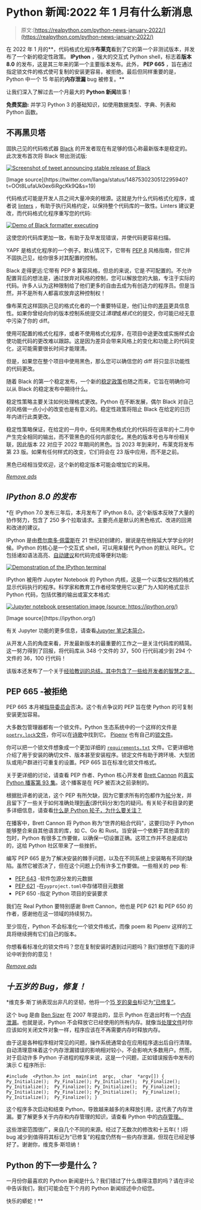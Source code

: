 # Python 新闻:2022 年 1 月有什么新消息

> 原文:[https://realpython.com/python-news-january-2022/](https://realpython.com/python-news-january-2022/)

在 2022 年 1 月的**，代码格式化程序**布莱克**看到了它的第一个非测试版本，并发布了一个新的稳定性政策。 **IPython** ，强大的交互式 Python shell，标志着**版本 8.0** 的发布，这是其三年来的第一个主要版本发布。此外， **PEP 665** ，旨在通过指定锁文件的格式使可复制的安装更容易，被拒绝。最后但同样重要的是，Python 中一个 15 年前的**内存泄漏** bug 被修复。**

让我们深入了解过去一个月最大的 **Python 新闻**故事！

**免费奖励:** 并学习 Python 3 的基础知识，如使用数据类型、字典、列表和 Python 函数。

## 不再黑贝塔

固执己见的代码格式器 [Black](https://github.com/psf/black) 的开发者现在有足够的信心称最新版本是稳定的。此次发布首次将 Black 带出测试版:

[![Screenshot of tweet announcing stable release of Black](img/e2cb50a4872212f27b506a95202195d0.png)](https://files.realpython.com/media/black-stable-release-tweet.065a0058c46f.png)

<figcaption class="figure-caption text-center">[Image source](https://twitter.com/llanga/status/1487530230512295940?t=OOt8LufaUk0ex6iRgcKk9Q&s=19)</figcaption>

代码格式可能是开发人员之间大量冲突的根源。这就是为什么代码格式化程序，或者说 [linters](https://en.wikipedia.org/wiki/Lint_(software)) ，有助于执行风格约定，以保持整个代码库的一致性。Linters 建议更改，而代码格式化程序重写您的代码:

[![Demo of Black formatter executing](img/8e07cb5c73cfb6bd60d7f68dda7fe917.png)](https://files.realpython.com/media/ipython-demo-2.e79f3df9cb73.gif)

这使您的代码库更加一致，有助于及早发现错误，并使代码更容易扫描。

YAPF 是格式化程序的一个例子。默认情况下，它带有 [PEP 8](https://www.python.org/dev/peps/pep-0008/) 风格指南，但它并不固执己见，给你很多对其配置的控制。

Black 走得更远:它带有 PEP 8 兼容风格，但总的来说，它是*不*可配置的。不允许配置背后的想法是，通过放弃对风格的控制，您可以解放您的大脑，专注于实际的代码。许多人认为这种限制给了他们更多的自由去成为有创造力的程序员。但是当然，并不是所有人都喜欢放弃这种控制权！

像布莱克这样固执己见的格式化者的一个重要特征是，他们让你的[差异](https://en.wikipedia.org/wiki/Diff)更具信息性。如果你曾经向你的版本控制系统提交过*清理*或*格式化*的提交，你可能已经无意中污染了你的 diff。

使用可配置的格式化程序，或者不使用格式化程序，在项目中途更改或实施样式会使功能代码的更改难以跟踪。这是因为差异会带来风格上的变化和功能上的代码变化，这可能需要很长时间才能理清。

但是，如果您在整个项目中使用黑色，那么您可以确信您的 diff 将只显示功能性的代码更改。

随着 Black 的第一个稳定发布，一个新的[稳定政策](https://black.readthedocs.io/en/stable/the_black_code_style/index.html#stability-policy)也随之而来，它旨在明确你可以从 Black 的稳定发布中期待什么。

稳定性策略主要关注如何处理格式更改。Python 在不断发展，偶尔 Black 对自己的风格做一点小小的改变也是有意义的。稳定性政策将阻止 Black 在给定的日历年内进行此类更改。

稳定性策略保证，在给定的一月中，任何用黑色格式化的代码将在该年的十二月中产生完全相同的输出，而不管黑色的任何内部变化。黑色的版本号也与年份相关联，因此版本 22 对应于 2022 年期间的黑色。当 2023 年到来时，布莱克将发布第 23 版。如果有任何样式的改变，它们将会在 23 版中应用，而不是之前。

黑色已经相当受欢迎，这个新的稳定版本可能会增加它的采用。

[*Remove ads*](/account/join/)

## *IPython 8.0 的发布*

 *在 IPython 7.0 发布三年后，本月发布了 IPython 8.0。这个新版本反映了大量的协作努力，包含了 250 多个拉取请求。主要亮点是默认的黑色格式、改进的回溯和改进的建议。

IPython 是由[费尔南多·佩雷斯](https://twitter.com/fperez_org)在 21 世纪初创建的，据说是在他拖延大学学业的时候。IPython 的核心是一个交互式 shell，可以用来替代 Python 的默认 REPL。它包括诸如语法高亮、[自动建议](https://ipython.readthedocs.io/en/stable/whatsnew/version8.html?highlight=autosuggestion#autosuggestons)和代码完成等便利功能:

[![Demonstration of the IPython terminal](img/c794c80880523c7688fa1d4b3c929b7d.png)](https://files.realpython.com/media/ipython-demo.647d3f16c414.gif)

IPython 被用作 Jupyter Notebook 的 Python 内核，这是一个以类似文档的格式显示代码执行的程序。科学家和教育工作者经常使用它以更广为人知的格式显示 Python 代码，包括优雅的输出或富文本格式:

[![Jupyter notebook presentation image (source: https://ipython.org/)](img/9f6a5acbe0b14aa3f2850f822329653c.png)](https://files.realpython.com/media/jupyter-notebook-demo.3cacca5b8f94.png)

<figcaption class="figure-caption text-center">[Image source](https://ipython.org/)</figcaption>

有关 Jupyter 功能的更多信息，请查看[Jupyter 笔记本简介](https://realpython.com/jupyter-notebook-introduction/)。

从开发人员的角度来看，开发最新版本的最重要的工作之一是关注代码库的精简。这一努力得到了回报，将代码库从 348 个文件的 37，500 行代码减少到 294 个文件的 36，100 行代码！

该版本还发布了一个关于[经验教训的总结，其中包含了一些给开发者的智慧之言。](https://labs.quansight.org/blog/2022/01/ipython-8.0-lessons-learned-maintaining-software/)

## PEP 665 -被拒绝

PEP 665 本月被[指导委员会](https://realpython.com/python-news-december-2021/#python-steering-council-elections)否决。这个有点争议的 PEP 旨在使 Python 的可复制安装更加容易。

大多数包管理器都有一个锁文件。Python 生态系统中的一个这样的文件是 [`poetry.lock`文件](https://python-poetry.org/docs/basic-usage#installing-without-poetrylock)，你可以在[诗歌](https://realpython.com/dependency-management-python-poetry/)中找到它。 [Pipenv](https://realpython.com/pipenv-guide/) 也有自己的[锁文件](https://pipenv-fork.readthedocs.io/en/latest/basics.html#pipenv-lock)。

你可以把一个锁文件想象成一个更加详细的 [`requirements.txt`](https://realpython.com/what-is-pip/#using-requirement-files) 文件。它更详细地介绍了用于安装的确切文件、版本甚至安装程序。锁定文件有助于跨环境、大型团队或用户群进行可重复的设置。PEP 665 旨在标准化锁文件格式。

关于更详细的讨论，请查看 PEP 作者、Python 核心开发者 [Brett Cannon](https://twitter.com/brettsky) 的[真实 Python 播客第 93 集](https://realpython.com/podcasts/rpp/93/)。这个播客是在 PEP 被否决之前录制的。

根据批评者的说法，这个 PEP 有所欠缺，因为它要求所有的包都作为[轮](https://pythonwheels.com/)分发，并且留下了一些关于如何准确处理[列表](https://packaging.python.org/en/latest/glossary/#term-Source-Distribution-or-sdist)(源代码分发)包的疑问。有关轮子和目录的更多详细信息，请查看[什么是 Python 轮子，为什么要关注？](https://realpython.com/python-wheels/)

在播客中，Brett Cannon 将 Python 称为“世界的粘合代码”，这要归功于 Python 能够整合来自其他语言的库，如 C、Go 和 Rust。当安装一个依赖于其他语言的包时，Python 有很多工作要做，以确保一切设置正确。这项工作并不总是成功的，这给 Python 社区带来了一些挫折。

编写 PEP 665 是为了解决安装的棘手问题，以及在不同系统上安装略有不同的缺陷。虽然它被否决了，但在这个问题上仍有许多工作要做。一些相关的 pep 有:

*   [PEP 643](https://www.python.org/dev/peps/pep-0643/) -软件包源分发的元数据
*   [PEP 621](https://www.python.org/dev/peps/pep-0621/) -在`pyproject.toml`中存储项目元数据
*   PEP 650 -指定 Python 项目的安装要求

我们在 Real Python 要特别感谢 Brett Cannon，他也是 PEP 621 和 PEP 650 的作者，感谢他在这一领域的持续努力。

至少现在，Python 不会标准化一个锁文件格式，而像 poem 和 Pipenv 这样的工具将继续拥有它们自己的版本。

你想看看标准化的锁文件吗？您在复制安装时遇到过问题吗？我们很想在下面的评论中听到你的意见！

[*Remove ads*](/account/join/)

## *十五岁的 Bug，修复！*

 *维克多·斯丁纳表现出非凡的坚韧，他将一个[15 岁的臭虫](https://bugs.python.org/issue1635741)标记为[“已修复”](https://twitter.com/VictorStinner/status/1486728048988753923?t=GEgYCRCCmy0S8jS-q_qBiQ&s=19)。

这个 bug 是由 [Ben Sizer](https://twitter.com/kylotan) 在 2007 年提出的，显示 Python 在退出时有一个[内存泄漏](https://en.wikipedia.org/wiki/Memory_leak)。也就是说，Python 不会释放它已经使用的所有内存。就像当[处理文件](https://realpython.com/working-with-files-in-python/)时你应该如何关闭文件对象一样，程序应该在不再需要内存时释放内存。

由于这是各种程序相对常见的问题，操作系统通常会在应用程序退出后自行清理。自动清理意味着这个内存泄漏错误的影响相对较小，不会影响大多数用户。然而，对于启动许多 Python 子进程的程序来说，这是一个问题，正如错误报告中发布的演示 C 程序所示:

```
#include  <Python.h> int  main(int  argc,  char  *argv[]) { Py_Initialize();  Py_Finalize(); Py_Initialize();  Py_Finalize(); Py_Initialize();  Py_Finalize(); Py_Initialize();  Py_Finalize(); Py_Initialize();  Py_Finalize(); Py_Initialize();  Py_Finalize(); Py_Initialize();  Py_Finalize(); }
```

这个程序多次启动和结束 Python，导致越来越多的未释放引用，这代表了内存泄漏。要了解更多关于内存和内存管理的知识，请查看 Python 中的[内存管理。](https://realpython.com/python-memory-management/)

这些泄密范围很广，来自几个不同的来源。经过了无数次的修改和十五年(！)将 bug 减少到值得将其标记为“已修复”的程度仍然有一些内存泄漏，但现在已经足够好了。谢谢你，维克多·斯坦纳！

## Python 的下一步是什么？

一月份你最喜欢的 Python 新闻是什么？我们错过了什么值得注意的吗？请在评论中告诉我们，我们可能会在下个月的 Python 新闻综述中介绍您。

快乐的蟒蛇！**